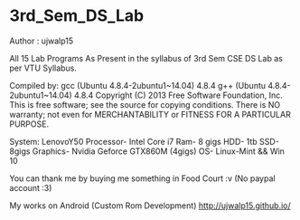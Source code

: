 # 3rd_Sem_DS_Lab
Author : ujwalp15

All 15 Lab Programs As Present in the syllabus of 3rd Sem CSE DS Lab as per VTU Syllabus.

Compiled by:
gcc (Ubuntu 4.8.4-2ubuntu1~14.04) 4.8.4
g++ (Ubuntu 4.8.4-2ubuntu1~14.04) 4.8.4
Copyright (C) 2013 Free Software Foundation, Inc.
This is free software; see the source for copying conditions.  There is NO
warranty; not even for MERCHANTABILITY or FITNESS FOR A PARTICULAR PURPOSE.

System:
LenovoY50
Processor- Intel Core i7
Ram- 8 gigs
HDD- 1tb
SSD- 8gigs
Graphics- Nvidia Geforce GTX860M (4gigs)
OS- Linux-Mint && Win 10

You can thank me by buying me something in Food Court :v  (No paypal account :3)

My works on Android (Custom Rom Development)
http://ujwalp15.github.io/
